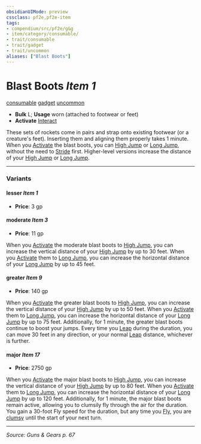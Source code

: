 ```yaml
---
obsidianUIMode: preview
cssclass: pf2e,pf2e-item
tags:
- compendium/src/pf2e/g&g
- item/category/consumable/
- trait/consumable
- trait/gadget
- trait/uncommon
aliases: ["Blast Boots"]
---
```

# Blast Boots *Item 1*  
[consumable](rules/traits/consumable.md "Consumable Item Trait")  [gadget](rules/traits/gadget-g-g.md "Gadget  Trait")  [uncommon](rules/traits/uncommon.md "Uncommon Rarity Trait")  

- **Bulk** L; **Usage** worn (attached to footwear or feet)
- **Activate** [Interact](rules/actions/interact.md)

These sets of rockets come in pairs and strap onto existing footwear (or a creature's feet). Inserting them and aligning them properly takes 1 minute. When you [Activate](rules/actions/activate-an-item.md) the blast boots, you can [High Jump](rules/actions/high-jump.md) or [Long Jump](rules/actions/long-jump.md), without the need to [Stride](rules/actions/stride.md) first. Higher-level versions increase the distance of your [High Jump](rules/actions/high-jump.md) or [Long Jump](rules/actions/long-jump.md).

---

### Variants

#### lesser *Item 1*

- **Price**: 3 gp

#### moderate *Item 3*

- **Price**: 11 gp

When you [Activate](rules/actions/activate-an-item.md) the moderate blast boots to [High Jump](rules/actions/high-jump.md), you can increase the vertical distance of your [High Jump](rules/actions/high-jump.md) by up to 30 feet. When you [Activate](rules/actions/activate-an-item.md) them to [Long Jump](rules/actions/long-jump.md), you can increase the horizontal distance of your [Long Jump](rules/actions/long-jump.md) by up to 45 feet.

#### greater *Item 9*

- **Price**: 140 gp

When you [Activate](rules/actions/activate-an-item.md) the greater blast boots to [High Jump](rules/actions/high-jump.md), you can increase the vertical distance of your [High Jump](rules/actions/high-jump.md) by up to 50 feet. When you [Activate](rules/actions/activate-an-item.md) them to [Long Jump](rules/actions/long-jump.md), you can increase the horizontal distance of your [Long Jump](rules/actions/long-jump.md) by up to 75 feet. Additionally, for 1 minute, the greater blast boots continue to boost your jumps. Every time you [Leap](rules/actions/leap.md) during the duration, you can move 30 feet in any direction, or your normal [Leap](rules/actions/leap.md) distance, whichever is further.

#### major *Item 17*

- **Price**: 2750 gp

When you [Activate](rules/actions/activate-an-item.md) the major blast boots to [High Jump](rules/actions/high-jump.md), you can increase the vertical distance of your [High Jump](rules/actions/high-jump.md) by up to 80 feet. When you [Activate](rules/actions/activate-an-item.md) them to [Long Jump](rules/actions/long-jump.md), you can increase the horizontal distance of your [Long Jump](rules/actions/long-jump.md) by up to 120 feet. Additionally, for 1 minute, the major blast boots remain active, allowing you to clumsily fly through the air for the duration. You gain a 30-foot Fly speed for the duration, but any time you [Fly](rules/actions/fly.md), you are [clumsy](rules/conditions.md#Clumsy) until the start of your next turn.

---
*Source: Guns & Gears p. 67*